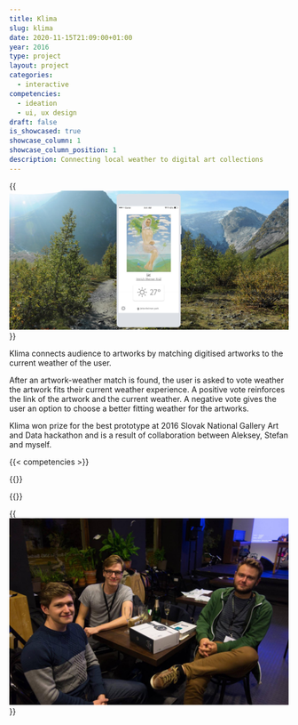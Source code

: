 ```yaml
---
title: Klima 
slug: klima
date: 2020-11-15T21:09:00+01:00
year: 2016
type: project
layout: project
categories:
  - interactive
competencies:
  - ideation
  - ui, ux design
draft: false
is_showcased: true
showcase_column: 1
showcase_column_position: 1
description: Connecting local weather to digital art collections
---
```


{{<img src="image/klima1.jpg" alt="A screenshot of Klima app with a matched painting, the current weather and a matching landscape photo in the background of the app sketch">}}

Klima connects audience to artworks by matching digitised artworks to the current weather of the user.

After an artwork-weather match is found, the user is asked to vote weather the artwork fits their current weather experience. A positive vote reinforces the link of the artwork and the current weather. A negative vote gives the user an option to choose a better fitting weather for the artworks.

Klima won prize for the best prototype at 2016 Slovak National Gallery Art and Data hackathon and is a result of collaboration between Aleksey, Stefan and myself.

{{< competencies >}}

{{<diptych src1="image/klima2a.jpg" caption1="A reinforcing vote" alt1="a screenshot of the app with a hand dragging the weather tag towards the painting" src2="image/klima2b.jpg" alt2="a screenshot of the app showing a graphical bar above the painting reading: Thank you for consolidating this weather-artwork relationship" container_css="diptych_container">}}

{{<diptych src1="image/klima3a.jpg" caption1="A weakening vote" src2="image/klima3b.jpg" alt1="a screenshot of the app with a hand dragging the weather tag away from the painting" alt2="a screenshot of the app showing a graphical bar above the painting reading: Thank you for improving this weather-artwork relationship" container_css="diptych_container">}}

{{<img src="image/klima4.jpg" caption="The Klima hackathon team" alt="3 people sitting around a table in a restaurant where the hackathon took place">}}

